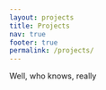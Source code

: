 ```yaml
---
layout: projects
title: Projects
nav: true
footer: true
permalink: /projects/
---
```

Well, who knows, really
